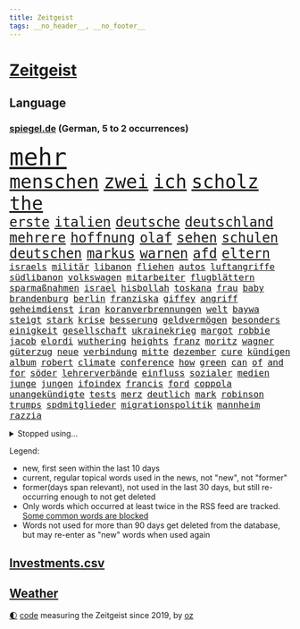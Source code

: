 ```yaml
---
title: Zeitgeist
tags: __no_header__, __no_footer__
---
```


# [Zeitgeist](https://oliz.io/zeitgeist/)

## Language

<h3><a href="https://www.spiegel.de" target="_blank">spiegel.de</a> (German, 5 to 2 occurrences)</h3>
<p style="font-family:monospace">
<span style="font-size:32pt"><a href="news_links.html#mehr" class="current">mehr</a></span>
<br>
<span style="font-size:25pt"><a href="news_links.html#menschen" class="current">menschen</a></span>
<span style="font-size:25pt"><a href="news_links.html#zwei" class="current">zwei</a></span>
<span style="font-size:25pt"><a href="news_links.html#ich" class="current">ich</a></span>
<span style="font-size:25pt"><a href="news_links.html#scholz" class="current">scholz</a></span>
<span style="font-size:25pt"><a href="news_links.html#the" class="current">the</a></span>
<br>
<span style="font-size:18pt"><a href="news_links.html#erste" class="current">erste</a></span>
<span style="font-size:18pt"><a href="news_links.html#italien" class="current">italien</a></span>
<span style="font-size:18pt"><a href="news_links.html#deutsche" class="current">deutsche</a></span>
<span style="font-size:18pt"><a href="news_links.html#deutschland" class="current">deutschland</a></span>
<span style="font-size:18pt"><a href="news_links.html#mehrere" class="current">mehrere</a></span>
<span style="font-size:18pt"><a href="news_links.html#hoffnung" class="current">hoffnung</a></span>
<span style="font-size:18pt"><a href="news_links.html#olaf" class="current">olaf</a></span>
<span style="font-size:18pt"><a href="news_links.html#sehen" class="current">sehen</a></span>
<span style="font-size:18pt"><a href="news_links.html#schulen" class="current">schulen</a></span>
<span style="font-size:18pt"><a href="news_links.html#deutschen" class="current">deutschen</a></span>
<span style="font-size:18pt"><a href="news_links.html#markus" class="current">markus</a></span>
<span style="font-size:18pt"><a href="news_links.html#warnen" class="current">warnen</a></span>
<span style="font-size:18pt"><a href="news_links.html#afd" class="current">afd</a></span>
<span style="font-size:18pt"><a href="news_links.html#eltern" class="current">eltern</a></span>
<br>
<span style="font-size:12pt"><a href="news_links.html#israels" class="current">israels</a></span>
<span style="font-size:12pt"><a href="news_links.html#militär" class="current">militär</a></span>
<span style="font-size:12pt"><a href="news_links.html#libanon" class="current">libanon</a></span>
<span style="font-size:12pt"><a href="news_links.html#fliehen" class="current">fliehen</a></span>
<span style="font-size:12pt"><a href="news_links.html#autos" class="current">autos</a></span>
<span style="font-size:12pt"><a href="news_links.html#luftangriffe" class="current">luftangriffe</a></span>
<span style="font-size:12pt"><a href="news_links.html#südlibanon" class="current">südlibanon</a></span>
<span style="font-size:12pt"><a href="news_links.html#volkswagen" class="current">volkswagen</a></span>
<span style="font-size:12pt"><a href="news_links.html#mitarbeiter" class="current">mitarbeiter</a></span>
<span style="font-size:12pt"><a href="news_links.html#flugblättern" class="new">flugblättern</a></span>
<span style="font-size:12pt"><a href="news_links.html#sparmaßnahmen" class="current">sparmaßnahmen</a></span>
<span style="font-size:12pt"><a href="news_links.html#israel" class="current">israel</a></span>
<span style="font-size:12pt"><a href="news_links.html#hisbollah" class="current">hisbollah</a></span>
<span style="font-size:12pt"><a href="news_links.html#toskana" class="current">toskana</a></span>
<span style="font-size:12pt"><a href="news_links.html#frau" class="current">frau</a></span>
<span style="font-size:12pt"><a href="news_links.html#baby" class="current">baby</a></span>
<span style="font-size:12pt"><a href="news_links.html#brandenburg" class="current">brandenburg</a></span>
<span style="font-size:12pt"><a href="news_links.html#berlin" class="current">berlin</a></span>
<span style="font-size:12pt"><a href="news_links.html#franziska" class="current">franziska</a></span>
<span style="font-size:12pt"><a href="news_links.html#giffey" class="current">giffey</a></span>
<span style="font-size:12pt"><a href="news_links.html#angriff" class="current">angriff</a></span>
<span style="font-size:12pt"><a href="news_links.html#geheimdienst" class="current">geheimdienst</a></span>
<span style="font-size:12pt"><a href="news_links.html#iran" class="current">iran</a></span>
<span style="font-size:12pt"><a href="news_links.html#koranverbrennungen" class="new">koranverbrennungen</a></span>
<span style="font-size:12pt"><a href="news_links.html#welt" class="current">welt</a></span>
<span style="font-size:12pt"><a href="news_links.html#baywa" class="current">baywa</a></span>
<span style="font-size:12pt"><a href="news_links.html#steigt" class="current">steigt</a></span>
<span style="font-size:12pt"><a href="news_links.html#stark" class="current">stark</a></span>
<span style="font-size:12pt"><a href="news_links.html#krise" class="current">krise</a></span>
<span style="font-size:12pt"><a href="news_links.html#besserung" class="current">besserung</a></span>
<span style="font-size:12pt"><a href="news_links.html#geldvermögen" class="new">geldvermögen</a></span>
<span style="font-size:12pt"><a href="news_links.html#besonders" class="current">besonders</a></span>
<span style="font-size:12pt"><a href="news_links.html#einigkeit" class="current">einigkeit</a></span>
<span style="font-size:12pt"><a href="news_links.html#gesellschaft" class="current">gesellschaft</a></span>
<span style="font-size:12pt"><a href="news_links.html#ukrainekrieg" class="current">ukrainekrieg</a></span>
<span style="font-size:12pt"><a href="news_links.html#margot" class="current">margot</a></span>
<span style="font-size:12pt"><a href="news_links.html#robbie" class="current">robbie</a></span>
<span style="font-size:12pt"><a href="news_links.html#jacob" class="current">jacob</a></span>
<span style="font-size:12pt"><a href="news_links.html#elordi" class="new">elordi</a></span>
<span style="font-size:12pt"><a href="news_links.html#wuthering" class="new">wuthering</a></span>
<span style="font-size:12pt"><a href="news_links.html#heights" class="new">heights</a></span>
<span style="font-size:12pt"><a href="news_links.html#franz" class="current">franz</a></span>
<span style="font-size:12pt"><a href="news_links.html#moritz" class="current">moritz</a></span>
<span style="font-size:12pt"><a href="news_links.html#wagner" class="current">wagner</a></span>
<span style="font-size:12pt"><a href="news_links.html#güterzug" class="new">güterzug</a></span>
<span style="font-size:12pt"><a href="news_links.html#neue" class="current">neue</a></span>
<span style="font-size:12pt"><a href="news_links.html#verbindung" class="current">verbindung</a></span>
<span style="font-size:12pt"><a href="news_links.html#mitte" class="current">mitte</a></span>
<span style="font-size:12pt"><a href="news_links.html#dezember" class="current">dezember</a></span>
<span style="font-size:12pt"><a href="news_links.html#cure" class="new">cure</a></span>
<span style="font-size:12pt"><a href="news_links.html#kündigen" class="current">kündigen</a></span>
<span style="font-size:12pt"><a href="news_links.html#album" class="current">album</a></span>
<span style="font-size:12pt"><a href="news_links.html#robert" class="current">robert</a></span>
<span style="font-size:12pt"><a href="news_links.html#climate" class="new">climate</a></span>
<span style="font-size:12pt"><a href="news_links.html#conference" class="new">conference</a></span>
<span style="font-size:12pt"><a href="news_links.html#how" class="current">how</a></span>
<span style="font-size:12pt"><a href="news_links.html#green" class="new">green</a></span>
<span style="font-size:12pt"><a href="news_links.html#can" class="current">can</a></span>
<span style="font-size:12pt"><a href="news_links.html#of" class="current">of</a></span>
<span style="font-size:12pt"><a href="news_links.html#and" class="current">and</a></span>
<span style="font-size:12pt"><a href="news_links.html#for" class="current">for</a></span>
<span style="font-size:12pt"><a href="news_links.html#söder" class="current">söder</a></span>
<span style="font-size:12pt"><a href="news_links.html#lehrerverbände" class="new">lehrerverbände</a></span>
<span style="font-size:12pt"><a href="news_links.html#einfluss" class="current">einfluss</a></span>
<span style="font-size:12pt"><a href="news_links.html#sozialer" class="current">sozialer</a></span>
<span style="font-size:12pt"><a href="news_links.html#medien" class="current">medien</a></span>
<span style="font-size:12pt"><a href="news_links.html#junge" class="current">junge</a></span>
<span style="font-size:12pt"><a href="news_links.html#jungen" class="current">jungen</a></span>
<span style="font-size:12pt"><a href="news_links.html#ifoindex" class="current">ifoindex</a></span>
<span style="font-size:12pt"><a href="news_links.html#francis" class="current">francis</a></span>
<span style="font-size:12pt"><a href="news_links.html#ford" class="current">ford</a></span>
<span style="font-size:12pt"><a href="news_links.html#coppola" class="current">coppola</a></span>
<span style="font-size:12pt"><a href="news_links.html#unangekündigte" class="new">unangekündigte</a></span>
<span style="font-size:12pt"><a href="news_links.html#tests" class="current">tests</a></span>
<span style="font-size:12pt"><a href="news_links.html#merz" class="current">merz</a></span>
<span style="font-size:12pt"><a href="news_links.html#deutlich" class="current">deutlich</a></span>
<span style="font-size:12pt"><a href="news_links.html#mark" class="current">mark</a></span>
<span style="font-size:12pt"><a href="news_links.html#robinson" class="new">robinson</a></span>
<span style="font-size:12pt"><a href="news_links.html#trumps" class="current">trumps</a></span>
<span style="font-size:12pt"><a href="news_links.html#spdmitglieder" class="current">spdmitglieder</a></span>
<span style="font-size:12pt"><a href="news_links.html#migrationspolitik" class="current">migrationspolitik</a></span>
<span style="font-size:12pt"><a href="news_links.html#mannheim" class="current">mannheim</a></span>
<span style="font-size:12pt"><a href="news_links.html#razzia" class="current">razzia</a></span>
</p>
<details>
<summary>Stopped using...</summary>
<p class="former" style="font-size:12pt">
entscheidungen(1434) beschäftigt(1433) unabhängige(1433) carsten(1432) genannt(1432) widerspricht(1432) prüfung(1431) schildert(1431) senat(1431) übersicht(1431) antreten(1430) beamte(1430) nachfolge(1430) positiv(1430) verpflichtet(1430) anspruch(1429) führende(1429) halle(1429) normal(1429) theater(1429) turnier(1429) verschärfen(1429) vorschlag(1429) 2017(1428) gegenseitig(1428) geschickt(1428) mahnt(1428) uspräsidenten(1428) bsc(1427) co₂(1427) geworfen(1427) halben(1427) hertha(1427) künftigen(1427) sturm(1427) versorgt(1427) bochum(1426) ebenfalls(1426) klaren(1426) passieren(1426) vergeben(1426) behörde(1425) jury(1425) teilnehmen(1425) west(1425) alpen(1424) augsburg(1424) interesse(1424) mütter(1424) persönliche(1424) rand(1424) unterschiedlich(1424) verhandelt(1424) ausfallen(1423) favoriten(1423) mieter(1423) schwierigkeiten(1423) trennen(1423) unbekannten(1423) 50000(1422) manuel(1422) mediziner(1422) untersuchen(1422) abgehört(1421) unbedingt(1421) bestimmten(1420) drohungen(1420) ermittlern(1420) leitet(1420) orbán(1420) strecke(1420) viktor(1420) weltweite(1420) bedenken(1419) sinn(1419) wären(1419) anschließend(1418) chefin(1418) warschau(1418) schottland(1417) südafrika(1417) anwälte(1416) aufgehoben(1416) kontakte(1415) nutzer(1415) schauen(1415) deals(1414) pflanzen(1414) satz(1414) verpasst(1414) vorsprung(1414) warm(1412) bezahlen(1411) haushalte(1411) weckt(1410) gefangene(1409) letztes(1409) einreise(1408) einschränkungen(1407) mecklenburgvorpommern(1407) berühmten(1406) handel(1406) aufhalten(1405) händler(1405) schneider(1405) vorgelegt(1405) hilfen(1402) verkehr(1400) hoffnungen(1398) aufgefunden(1397) kokain(1396) schock(1395) koalitionspartner(1391) smartphones(1389) niedrig(1388) identität(1386) kandidatur(1386) vorläufig(1383) afrikas(1382) überfall(1379) festgesetzt(1341) dankt(1340) lehrerin(1307) vormarsch(1299) klimaaktivisten(1220) müll(1185) zentralbank(1174) verurteilung(1147) gesund(1126) kuriose(1125) 20000(1122) umkämpften(1116) erkrankte(1112) stehlen(1101) diebe(1090) entlasten(1087) lädt(1040) roth(1038) dutzenden(1018) finnland(1006) invasion(1003) verabschieden(1003) kompromiss(1001) kanzlers(988) fördern(983) symbol(982) hochzeit(980) genehmigt(974) emotionalen(946) ergeben(943) verwaltung(937) transparenz(936) lücken(921) 34(898) lindners(896) fox(888) wiederaufbau(888) 48(873) verhängnis(854) prominenten(843) verzweiflung(842) japanische(834) ausbauen(833) bedarf(821) 86(811) justizminister(805) setzten(804) extra(792) folgten(790) kämpferisch(783) digitale(781) toilette(778) antony(774) drohnenangriff(772) studentin(757) raten(756) studieren(755) einladung(749) begegnung(714) juristische(713) quer(711) staatsanwalt(703) verurteilten(690) schwarzer(684) parallel(679) verehrt(678) billigt(674) uskonzern(671) beantragen(668) gleise(664) überlebende(650) airbus(642) vorbereitung(636) madonna(635) verschafft(626) verwendet(626) vulkan(626) zehnte(616) ussängerin(606) vermögen(601) miete(599) getragen(595) neunzigerjahren(591) bremst(589) berge(587) ständig(585) jäger(582) verschleppt(582) alonso(567) stürzten(552) rio(550) tragischen(549) 15jähriger(546) anlagen(543) kassen(538) dringen(537) 40jähriger(536) umsetzen(534) bier(531) denkmal(531) unterschiede(530) konkurrent(529) bundesligist(525) diplomatische(524) glas(519) gewalttaten(514) produkt(512) schottischen(511) ost(503) sichere(502) straßenverkehr(495) seniorin(492) parteitag(491) fossile(479) vorgenommen(477) henry(460) sizilien(459) indischer(454) basis(443) durchgreifen(442) steve(439) werner(429) klagten(422) diskriminierung(421) palästinensischen(419) spdchef(418) perfide(417) eauto(416) klassische(416) brutaler(415) seele(413) juristin(411) froh(410) winfried(408) showdown(401) tunnel(401) geprüft(398) parlamentswahl(397) erschweren(395) erwischte(395) gedreht(395) verschlechtert(393) zweifelt(393) debütant(392) kranke(392) ausnahmezustand(391) winde(390) dich(389) dauerte(387) militärhilfe(387) xabi(386) schrecklichen(385) frank(384) wahrzeichen(378) schwachen(377) bargeld(374) campus(371) kneipen(371) wohnviertel(371) usamerikanerin(369) beute(368) heutigen(368) block(363) zypern(363) rotes(358) vorgang(357) aserbaidschan(356) bunt(356) verfahrens(355) noten(354) auftritte(353) isst(349) mützenich(347) rage(347) strafgerichtshof(346) volle(345) gerald(344) teslachef(344) mehrmals(343) grenzregion(342) flüchtig(339) kehrtwende(338) bahnsteig(336) emily(336) ddr(334) gerechnet(332) tennisspieler(330) intern(329) versuche(323) leistete(321) stadien(316) gazakrieg(313) mentale(313) nouripour(313) omid(313) bezahlkarte(311) belgischen(308) rafah(305) dokument(304) anerkennen(303) via(303) hilfslieferungen(301) künftige(301) südlichen(301) positioniert(300) verwenden(297) signalisiert(296) ukrainehilfe(296) eigenem(294) fußballspieler(294) großvater(294) zeitgemäß(294) copa(293) manch(293) barbara(292) aufzeichnungen(291) doppelter(291) erlässt(291) erfolgsserie(287) getrunken(286) produzent(285) ostdeutschen(283) joel(281) netflixserie(281) geschenkt(279) fach(277) anstehenden(276) chan(276) dr(276) junis(276) verhelfen(276) demnächst(274) einverstanden(274) elite(273) raketenangriff(272) usdemokraten(272) unruhen(271) falls(270) wackelt(269) genügend(268) entzogen(263) agentur(261) ostdeutsche(261) 68(260) finanzen(259) reparieren(259) füllen(257) rauch(257) schimpft(257) übernommen(257) playoffs(255) stromausfall(254) hannah(253) alkoholkonsum(252) timo(250) meeresspiegel(249) spekulationen(248) carl(247) herber(247) besonderes(245) öffnete(245) hausbesitzer(243) kreise(242) flugzeugs(239) passagier(238) gesetzliche(237) ruiniert(237) house(234) triebwerk(232) zählte(232) b(231) seoul(231) browser(230) herzinfarkt(229) format(227) haag(225) rot(225) gratuliert(222) spione(222) finanzielle(219) spottet(219) jonas(217) leichnam(214) konflikts(213) great(212) unfair(212) angehoben(211) bedeckt(211) harvey(211) politikum(211) albion(209) unterrichtet(209) wgzimmerpreise(209) gefälschter(206) zeugnis(206) parkinson(205) grünenchef(204) inhalt(204) umgekehrt(204) vizepräsidentin(203) kreuzfahrtschiff(202) besonderer(201) gefeuert(200) innerlich(200) produkten(200) klettern(199) konstruiert(199) starkoch(199) verbraucherschutz(199) fraglich(197) bundesstraße(196) homosexualität(195) kehl(195) verlässlicher(195) 17jähriger(194) potter(194) schätzt(194) kostüm(193) riesiger(193) witwe(193) auszeit(191) handlungen(190) rasch(190) wiederum(190) à(190) rheinmetall(189) klette(188) usvizepräsidentin(188) wahlkampfveranstaltung(188) gewitter(187) misslingt(187) bezahlte(186) held(186) mitmachen(186) sprang(186) harrison(185) promille(184) tasche(184) hochstapler(183) lud(183) sorgerecht(182) julija(181) nawalnaja(181) restaurant(181) scheidung(181) fsb(180) blitz(178) eingestochen(178) fehlern(178) internen(178) küken(178) fälschlicherweise(177) einschränkung(176) fing(176) gegenstand(176) pole(176) abgespielt(174) gummibärchen(174) philosophie(173) 18jährigen(172) altersvorsorge(172) montenegro(172) verachtung(171) westdeutschland(171) gleisbett(170) gelöscht(169) gesunde(169) vielfach(169) betonen(168) kapitalismus(168) khamenei(168) trinkwasser(168) akademische(167) 2003(166) cybersicherheit(166) kinohit(166) schnelles(166) auftreten(164) applaus(163) lasse(163) mischung(163) präsidentschaftskandidaten(163) rechtsradikale(163) populismus(162) vorschriften(162) massenprotesten(161) bewerbung(159) camping(158) hetzt(158) prahlt(158) riskante(158) abrücken(157) mysteriöses(157) sammelklage(157) spannung(157) rüstungskonzern(156) stephanie(155) thc(155) vorgezogenen(155) tennisspielerin(154) parlaments(153) ausprobiert(152) bewusstsein(152) boykottieren(151) therapie(151) ruhrgebiet(150) spende(150) absolut(149) neoliberalen(149) störer(149) techniken(149) türen(149) 1974(148) gesenkt(148) jenny(148) podcastserie(148) leichten(147) uswaffen(147) compactmagazins(146) absichern(145) bündnisse(145) elektromobilität(145) kirchen(145) süditalien(145) tu(145) abonnenten(142) aufräumarbeiten(142) bart(142) zivilgesellschaft(142) bereut(141) grandiosen(141) konstellation(141) rechnung(141) randaliert(140) wirtschaftspolitik(140) brighton(139) flog(139) hove(139) avancierte(138) erholen(138) töchtern(138) 68jährige(137) atomenergiebehörde(137) aufbau(137) lachgas(137) quält(137) serienmörder(137) kampfjet(136) messerangreifer(135) aufgebrochen(134) prämien(134) ungewollt(134) zinswende(134) andernorts(133) evakuieren(133) genf(133) betrachtet(132) begegnungen(131) elfmeterschießen(131) fuchs(131) fürchtete(131) vorgeht(131) ätna(130) sportwissenschaftler(129) angeschlagenen(128) rafael(128) theoretisch(128) amtsgericht(127) denkwürdigen(127) indiana(127) jubelten(127) revidiert(127) sexszenen(127) amanda(126) georgiens(126) knox(126) unbekannt(126) neunjährigen(125) knackt(124) räume(124) wirt(123) bluthund(122) kadyrow(122) packt(122) ramsan(122) beliebtesten(121) sammelten(120) begrenzten(119) enkel(119) entgegenzusetzen(119) vodafone(119) vermeidbar(118) europameister(117) freunden(117) mitgefühl(117) birgt(116) ego(116) mieser(116) stationierung(116) rechtfertigen(115) zahnarzt(115) anliegen(114) nachdenken(114) polarisiert(114) stadtwerke(114) vertreibt(114) endgültigen(113) ham(113) asche(112) umzug(112) kluft(111) notorisch(111) juan(110) krankenhausreif(110) wahlkämpfer(110) parteitagsrede(109) geprügelt(108) komme(108) bizarren(107) haie(107) dauereinsatz(106) überfluss(106) feindbild(105) inszenieren(105) nirgendwo(105) plädoyer(105) weicht(105) überraschungen(105) nutzten(104) inne(103) schulze(103) svenja(103) ubahnen(103) verbrenneraus(103) emilia(102) giftigen(102) ifoumfrage(102) s(102) vollzug(102) wichtigster(102) fußballspiele(101) geldes(101) liiert(101) trashtv(101) alpinisten(100) doktor(99) dozenten(99) kanton(99) cheftrainer(98) gewahrsam(98) regierungspartei(98) unterzeichnet(98) streitthema(97) waschbären(97) weltberühmt(97) weltbild(97) klimaneutral(96) linearen(96) scotland(96) yard(96) zugezogen(96) illusionen(95) kletterer(95) kürzung(95) schweizerischen(95) anspielung(94) knaus(94) anke(93) gerichtsurteil(93) reynolds(93) sicherheitsberater(93) türkischer(93) dwd(92) erdrutschen(92) kabeltv(92) kryptowährungen(92) pokalsieg(92) autogramm(91) fett(91) fitness(91) haushaltseinigung(91) pcs(91) rekordsumme(91) verhängnisvollen(91) amal(90) ausgebrannt(90) doppelspitze(90) eignen(90) feuerwerkskörper(90) haftantritt(90) heiterkeit(90) lockert(90) politikers(90) schwindender(90) spielzeit(90) geschlossener(89) hagelkörner(89) herum(89) klassenkampf(89) wahlkampfauftritte(89) anerkannt(88) autonome(88) blauen(88) führer(88) getrennte(88) hut(88) lauern(88) matthew(88) regierungsbeteiligung(88) symbolischen(88) traurige(88) verspielte(88) bekundet(87) mangelnder(87) normaler(87) romy(87) vorarlberg(87) bestrafung(86) bröckelt(86) einreisebestimmungen(86) erstligisten(86) lügt(86) verheerender(86) exgeneral(85) friedlicher(85) hospitalschauspieler(85) verarbeiten(85) wactor(85) aufgeht(84) freiheitsstrafen(84) kopfhörer(84) kostengründen(84) streifen(84) verpflichtend(84) 60jährige(83) blitzeinschlag(83) familienmitglieder(83) grenzwerte(83) mitmachaktionen(83) richterspruch(83) ruhnert(83) zuerst(83) ägyptischen(83) aufgetreten(82) co₂ausstoß(82) habt(82) rossmann(82) fehlanzeige(81) geputscht(81) kremlnahe(81) obamas(81) stellenausschreibung(81) vielfalt(81) aufrufbar(80) bester(80) leopard(80) narendra(80) verrats(80) bestohlen(79) dinosaurier(79) entgegensetzen(79) gesteuert(79) giulia(79) kräftige(79) tabuthema(79) auferlegten(78) engagiert(78) exmitarbeiters(78) foundation(78) herein(78) indische(78) intensiver(78) kletterte(78) umspannwerk(78) autolobby(77) dingen(77) reichste(77) schätzung(77) ssv(77) zeug(77) abholen(76) ausländerfeindliche(76) bitcoin(76) foodwatch(76) gesunkener(76) kriegsgebiet(76) schildern(76) unabhängiger(76) jemandem(75) mannheimer(75) rechtsextremem(75) bergauf(74) duschen(74) einzelhandel(74) grob(74) mittendrin(74) nahostreise(74) sonos(74) sprangen(74) 33jähriger(73) einziges(73) englands(73) entwicklungsministerin(73) raue(73) remsmurrkreis(73) weiterspielen(73) beraubt(72) dame(72) kennengelernt(72) kurioser(72) tiktokhype(72) vollständiger(72) wärmewende(72) überprüfung(72) aggressiven(71) dramatisches(71) ganzer(71) sprengung(71) strategiewechsel(71) zeitplan(71) boba(70) fabian(70) hürzeler(70) ian(70) mob(70) santiago(70) spuckt(70) steuerberater(70) vermummte(70) bautzen(69) bundesverwaltungsgericht(69) enttäuschung(69) halter(69) handvoll(69) oh(69) westdeutsche(69) boomer(68) gefährlichste(68) gesprächsstoff(68) small(68) verstärken(68) vordergrund(68) fahrendem(67) robotern(67) rücknahme(67) schwangerschaften(67) abwegiger(66) ausverkaufte(66) handynetz(66) steakhauserbin(66) ausreisepflichtigen(65) banker(65) friseur(65) i̇lkay(65) wütende(65) bewiesen(64) grönemeyer(64) kirmes(64) kümmert(64) beifahrer(63) belarussen(63) bootsunglück(63) chiles(63) kernkraftwerk(63) müdigkeit(63) pilger(63) qualifying(63) segelboot(63) stillgelegt(63) bondgirl(62) csd(62) icezüge(62) sir(62) wahrscheinlicher(62) warfen(62) zurückgebracht(62) erwiesen(61) geflohener(61) luxusjacht(61) stalker(61) absolutes(60) griechischer(60) halt(60) kampfpause(60) mitspielern(60) wählten(60) 67(59) 88(59) geschenktes(59) gezerrt(59) gondeln(59) indiens(59) kartoffeln(59) massen(59) schalten(59) drogendelikte(58) erotik(58) kuriosen(58) lernten(58) mehrfamilienhauses(58) obstplantage(58) ruhm(58) sommers(58) weltpremiere(58) angekündigte(57) berufsgruppe(57) fehlentscheidung(57) jupiter(57) länderspiele(57) unberührt(57) bargeldloses(56) bundesarbeitsgericht(56) entgehen(56) hochzeitsgäste(56) hunderter(56) neudelhi(56) werten(56) währenddessen(56) ach(55) rentenlücke(55) teilrepublik(55) treffe(55) zerstörten(55) abrams(54) gracie(54) kandidieren(54) parteitags(54) stünden(54) tirol(54) ökostrom(54) massenpanik(53) schwacher(53) stade(53) wohnungsmarkt(53) favorisierten(52) kalkül(52) mannschaften(52) passgenaue(52) phantom(52) schmecken(52) verirrte(52) wohle(52) ausgewogene(51) brilliert(51) kohlekraftwerk(51) milliardärs(51) russell(51) spielberg(51) verspürt(51) zuversicht(51) bemühungen(50) präzedenzfall(50) strenge(50) unnötigen(50) derart(49) ersticht(49) erzeugen(49) fernsehduell(49) passant(49) störaktion(49) absurden(48) beinhalten(48) erntete(48) getränke(48) gewalttätig(48) kühltürme(48) mails(48) relevanz(48) schiene(48) brannten(47) judith(47) lukrativen(47) parteivorstand(47) romance(47) ungemütlich(47) vorjahressiegerin(47) ölbranche(47) 247(46) abwärtsspirale(46) biograf(46) entscheider(46) hochsprung(46) streikt(46) vermisstes(46) veränderte(46) vorläufige(46) gehweg(45) suchtgefahr(45) titelverteidigerin(45) zweifellos(45) ostbeauftragte(44) ostbeauftragter(44) umarmungen(44) ausgestellt(43) extinction(43) mechernich(43) orbáns(43) streetartkünstler(43) teilweisen(43) gelbes(42) minen(42) spiegelreporterin(42) aufbruchstimmung(41) eindringen(41) gefängnisse(41) linkenspitze(41) events(40) israelhass(40) moderiert(40) morde(40) nationalität(40) regierungsbeteiligungen(40) schmutzig(40) vizekandidat(40) zukommt(40) angesteckt(39) doug(39) magazins(39) rob(39) vitaminen(39) ordnen(38) vereinbart(38) benutzen(37) milwaukee(37) pakistans(37) tiktoktrend(37) wunschspieler(37) charmanter(36) einschlug(36) fernsehens(36) gentleman(36) iron(36) maiden(36) pitzke(36) umweltorganisationen(36) ungern(36) unwetterschäden(36) zuschuss(36) erwärmung(35) hassten(35) justizsystem(35) lehrt(35) losging(35) digitales(34) ernte(34) gepostet(34) prix(34) befeuern(33) bescheinigt(33) brauchte(33) gewitters(33) quasi(33) unomission(33) verfall(33) vorbehalten(33) 60jähriger(32) blutspuren(32) gigantisches(32) mordversuche(32) personalwechsel(32) uspolitiker(32) verdoppeln(32) agrarkonzern(31) auszeiten(31) blauzungenkrankheit(31) dusche(31) geschwindigkeit(31) kreta(31) rinder(31) slogan(31) vermeintlicher(31) wagners(31) architekt(30) compactmagazin(30) compactverbot(30) knallhart(30) krönungsmesse(30) menschlicher(30) schleusen(30) streits(30) 38jährigen(29) lowe(29) schutzstatus(29) thiel(29) user(29) zerpflückt(29) zwillinge(29) gesamtklassement(28) neumünster(28) roadtrip(28) uswirtschaft(28) 120000(27) 800000(27) ampelkrise(27) geschirrspüler(27) lobeshymnen(27) meme(27) miserables(27) verfängt(27) ehrlich(26) gesten(26) glatzeder(26) hang(26) michelle(26) nähert(26) olympiasilber(26) politologin(26) rebell(26) spdaußenpolitiker(26) umfragewerte(26) dan(25) gendersternchen(25) klischees(25) murdochs(25) rupert(25) segelschiff(25) unterfranken(25) urteilt(25) weint(25) anwältin(24) barsinghausen(24) einsatzwagen(24) erfunden(24) klimaproteste(24) sämtliche(24) traditionelle(24) verabredet(24) weißer(24) zurückdrehen(24) chronisch(23) halberstadt(23) halfen(23) kalifornischen(23) längerer(23) pfleger(23) regimekritiker(23) rennens(23) schönheitsideal(23) sportwettenanbieter(23) 1924(22) ceo(22) gleichnamige(22) kunstwerke(22) obdachlose(22) status(22) dunkel(21) embargo(21) furchner(21) gendern(21) irmgard(21) konzentrationslager(21) kzsekretärin(21) nelles(21) oppositionspartei(21) schäfer(21) stutthof(21) wespen(21) augenzeuge(20) besteigen(20) felssturz(20) konfrontierte(20) lukaschenko(20) rohstoffe(20) aufgegeben(19) aufmarsch(19) begnadigt(19) kitsch(19) einreichen(18) emhoff(18) engelke(18) gleichermaßen(18) hadern(18) selbstversuch(18) uspräsidentschaftskandidat(18) verfassungsbeschwerde(18) viermal(18) würzburg(18) youtubekanal(18) unsicherheiten(17) warschauer(17) 26jähriger(16) bränden(16) charts(16) harris'(16) olympiagold(16) parteiführung(16) vizepräsidentschaftskandidaten(16) wissenstest(16) ermordung(15) flieht(15) geflohenen(15) preisgeld(15) süchtig(15) unterhaltung(15) vergangenes(15) versenkt(15) 103(14) blutspenden(14) einbrechen(14) filmrolle(14) gebauten(14) kuh(14) stichelt(14) diplomaten(13) mandanten(13) 82(12) bewusstlos(12) düfte(12) dürr(11) fdpfraktionschef(11) me/cfs(11) ops(11) überdosis(11)
</p>
</details>
<p>Legend:
<ul>
<li><span class="new">new</span>, first seen within the last 10 days</li>
<li><span class="current">current</span>, regular topical words used in the news, not "new", not "former"</li>
<li><span class="former">former(days span relevant)</span>, not used in the last 30 days, but still re-occurring enough to not get deleted</li>
<li>Only words which occurred at least twice in the RSS feed are tracked. <a href="language/filters.py">Some common words are blocked</a></li>
<li>Words not used for more than 90 days get deleted from the database, but may re-enter as "new" words when used again</li>
</ul>
</p>

## [Investments](investments.html)[.csv](investments.csv)

## [Weather](weather.html)

<footer>
<a href="javascript:toggleTheme()" class="nav">🌓</a>
<a href="https://github.com/ooz/zeitgeist">code</a> measuring the Zeitgeist since 2019, by <a href="https://oliz.io">oz</a>
</footer>
